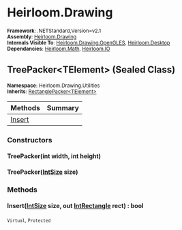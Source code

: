 # Heirloom.Drawing

<small>**Framework**: .NETStandard,Version=v2.1</small>  
<small>**Assembly**: [Heirloom.Drawing](../Heirloom.Drawing/Heirloom.Drawing.md)</small>  
<small>**Internals Visible To**: [Heirloom.Drawing.OpenGLES](../Heirloom.Drawing.OpenGLES/Heirloom.Drawing.OpenGLES.md), [Heirloom.Desktop](../Heirloom.Desktop/Heirloom.Desktop.md)</small>  
<small>**Dependancies**: [Heirloom.Math](../Heirloom.Math/Heirloom.Math.md), [Heirloom.IO](../Heirloom.IO/Heirloom.IO.md)</small>  

## TreePacker\<TElement> (Sealed Class)
<small>**Namespace**: Heirloom.Drawing.Utilities</small>  
<small>**Inherits**: [RectanglePacker\<TElement>](Heirloom.Drawing.Utilities.RectanglePacker[TElement].md)</small>  

| Methods                | Summary |
|------------------------|---------|
| [Insert](#INSA72CC7E5) |         |

### Constructors

#### TreePacker(int width, int height)

#### TreePacker([IntSize](../Heirloom.Math/Heirloom.Math.IntSize.md) size)

### Methods

#### <a name="INSA72CC7E5"></a>Insert([IntSize](../Heirloom.Math/Heirloom.Math.IntSize.md) size, out [IntRectangle](../Heirloom.Math/Heirloom.Math.IntRectangle.md) rect) : bool
<small>`Virtual`, `Protected`</small>


